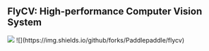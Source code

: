 ## FlyCV: High-performance Computer Vision System

<img src="https://img.shields.io/hexpm/l/apa" />
![](https://img.shields.io/github/forks/Paddlepaddle/flycv)
